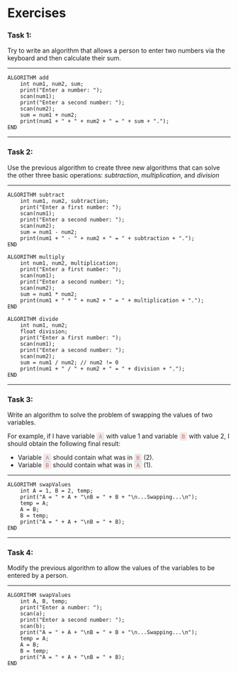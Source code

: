 # Exercises
### Task 1:
Try to write an algorithm that allows a person to enter two numbers via the keyboard and then calculate their sum.
- - -
    ALGORITHM add
        int num1, num2, sum;
        print("Enter a number: ");
        scan(num1);
        print("Enter a second number: ");
        scan(num2);
        sum = num1 + num2;
        print(num1 + " + " + num2 + " = " + sum + ".");
    END
- - -
### Task 2:
Use the previous algorithm to create three new algorithms that can solve the other three basic operations: _subtraction_, _multiplication_, and _division_
- - -
    ALGORITHM subtract
        int num1, num2, subtraction;
        print("Enter a first number: ");
        scan(num1);
        print("Enter a second number: ");
        scan(num2);
        sum = num1 - num2;
        print(num1 + " - " + num2 + " = " + subtraction + ".");
    END

    ALGORITHM multiply
        int num1, num2, multiplication;
        print("Enter a first number: ");
        scan(num1);
        print("Enter a second number: ");
        scan(num2);
        sum = num1 * num2;
        print(num1 + " * " + num2 + " = " + multiplication + ".");
    END

    ALGORITHM divide
        int num1, num2;
        float division;
        print("Enter a first number: ");
        scan(num1);
        print("Enter a second number: ");
        scan(num2);
        sum = num1 / num2; // num2 != 0
        print(num1 + " / " + num2 + " = " + division + ".");
    END
- - -
### Task 3:
Write an algorithm to solve the problem of swapping the values of two variables.

For example, if I have variable <span style="background: rgba(135,131,120,0.15);color: #EB5757;border-radius: 3px;font-size: 85%;padding: 0.2em 0.4em;">A</span> with value 1 and variable <span style="background: rgba(135,131,120,0.15);color: #EB5757;border-radius: 3px;font-size: 85%;padding: 0.2em 0.4em;">B</span> with value 2, I should obtain the following final result:

+ Variable <span style="background: rgba(135,131,120,0.15);color: #EB5757;border-radius: 3px;font-size: 85%;padding: 0.2em 0.4em;">A</span> should contain what was in <span style="background: rgba(135,131,120,0.15);color: #EB5757;border-radius: 3px;font-size: 85%;padding: 0.2em 0.4em;">B</span> (2).
+ Variable <span style="background: rgba(135,131,120,0.15);color: #EB5757;border-radius: 3px;font-size: 85%;padding: 0.2em 0.4em;">B</span> should contain what was in <span style="background: rgba(135,131,120,0.15);color: #EB5757;border-radius: 3px;font-size: 85%;padding: 0.2em 0.4em;">A</span> (1).
- - -
    ALGORITHM swapValues
        int A = 1, B = 2, temp;
        print("A = " + A + "\nB = " + B + "\n...Swapping...\n");
        temp = A;
        A = B;
        B = temp;
        print("A = " + A + "\nB = " + B);
    END
- - -
### Task 4:
Modify the previous algorithm to allow the values of the variables to be entered by a person.
- - -
    ALGORITHM swapValues
        int A, B, temp;
        print("Enter a number: ");
        scan(a);
        print("Enter a second number: ");
        scan(b);
        print("A = " + A + "\nB = " + B + "\n...Swapping...\n");
        temp = A;
        A = B;
        B = temp;
        print("A = " + A + "\nB = " + B);
    END